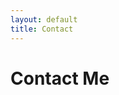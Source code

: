 ```yaml
---
layout: default
title: Contact
---
```


<div id="contact">
  <h1 class="pageTitle">Contact Me</h1>
  
</div>
